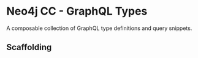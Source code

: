 # Neo4j CC - GraphQL Types

A composable collection of GraphQL type definitions and query snippets.


## Scaffolding

